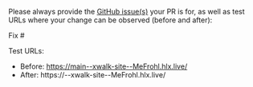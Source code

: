 Please always provide the [GitHub issue(s)](../issues) your PR is for, as well as test URLs where your change can be observed (before and after):

Fix #<gh-issue-id>

Test URLs:
- Before: https://main--xwalk-site--MeFrohl.hlx.live/
- After: https://<branch>--xwalk-site--MeFrohl.hlx.live/
